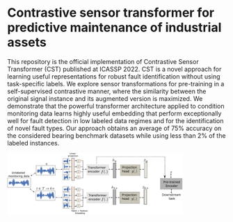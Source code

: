 # Contrastive sensor transformer for predictive maintenance of industrial assets

This repository is the official implementation of Contrastive Sensor Transformer (CST) published at ICASSP 2022.  CST is a novel approach for learning useful representations for robust fault identification without using task-specific labels. We explore sensor transformations for pre-training in a self-supervised contrastive manner, where the similarity between the original signal instance and its augmented version is maximized. We demonstrate that the powerful transformer architecture applied to condition monitoring data learns highly useful embedding that perform exceptionally well for fault detection in low labeled data regimes and for the identification of novel fault types. Our approach obtains an average of 75\% accuracy on the considered bearing benchmark datasets while using less than 2\% of the labeled instances.



<img src=method.pdf width=80%/>

